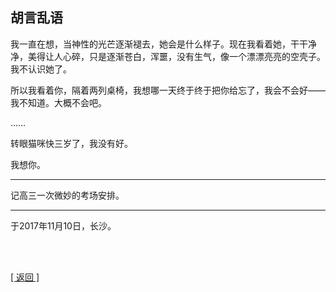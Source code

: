 ## 胡言乱语

我一直在想，当神性的光芒逐渐褪去，她会是什么样子。现在我看着她，干干净净，美得让人心碎，只是逐渐苍白，浑噩，没有生气，像一个漂漂亮亮的空壳子。我不认识她了。

所以我看着你，隔着两列桌椅，我想哪一天终于终于把你给忘了，我会不会好——我不知道。大概不会吧。

……

转眼猫咪快三岁了，我没有好。

我想你。

------

记高三一次微妙的考场安排。

------

于2017年11月10日，长沙。

<br>

<br>

[[ 返回 ]](../navigation.md)
